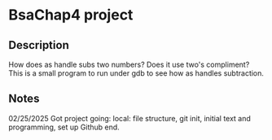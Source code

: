 # BsaChap4 project
## Description
How does as handle subs two numbers? Does it use two's compliment?
This is a small program to run under gdb to see how as handles subtraction.
## Notes
02/25/2025 Got project going:
    local: file structure, git init, initial text and programming, set
up Github end.

